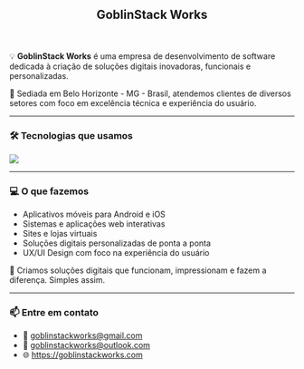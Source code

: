 ## <p align="center"> GoblinStack Works </p>

<br>

💡 **GoblinStack Works** é uma empresa de desenvolvimento de software dedicada à criação de soluções digitais inovadoras, funcionais e personalizadas.

📍 Sediada em Belo Horizonte - MG - Brasil, atendemos clientes de diversos setores com foco em excelência técnica e experiência do usuário.

---

### 🛠️ Tecnologias que usamos

<p>
  <a href="https://skillicons.dev">
    <img src="https://skillicons.dev/icons?i=react,nextjs,vite,tailwind,nodejs,express,nestjs,postgres,mongodb,firebase" />
  </a>
</p>

---

### 💻 O que fazemos

- Aplicativos móveis para Android e iOS
- Sistemas e aplicações web interativas
- Sites e lojas virtuais
- Soluções digitais personalizadas de ponta a ponta
- UX/UI Design com foco na experiência do usuário

🎯 Criamos soluções digitais que funcionam, impressionam e fazem a diferença. Simples assim.

---

### 📫 Entre em contato

- 📧 goblinstackworks@gmail.com  
- 📧 goblinstackworks@outlook.com  
- 🌐 https://goblinstackworks.com
